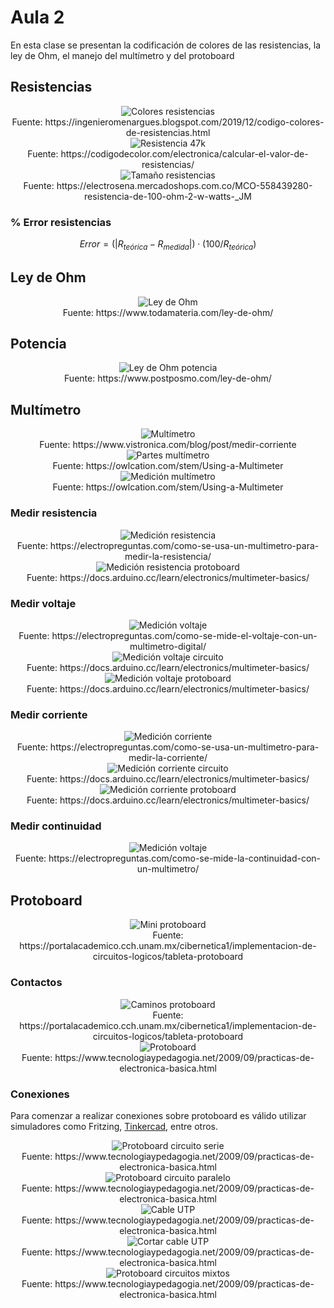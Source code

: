 <h1>Aula 2</h1>

En esta clase se presentan la codificación de colores de las resistencias, la ley de Ohm, el manejo del multímetro y del protoboard

<h2>Resistencias</h2>

<div align="center">
<img src="Imagenes/image-10.png" alt="Colores resistencias"/>
<br>
<figcaption>Fuente: https://ingenieromenargues.blogspot.com/2019/12/codigo-colores-de-resistencias.html</figcaption>
</div>

<div align="center">
<img src="Imagenes/image-12.png" alt="Resistencia 47k"/>
<br>
<figcaption>Fuente: https://codigodecolor.com/electronica/calcular-el-valor-de-resistencias/</figcaption>
</div>

<div align="center">
<img src="Imagenes/image-11.png" alt="Tamaño resistencias"/>
<br>
<figcaption>Fuente: https://electrosena.mercadoshops.com.co/MCO-558439280-resistencia-de-100-ohm-2-w-watts-_JM</figcaption>
</div>

<h3>% Error resistencias</h3>

$$Error = (|R_{teórica}-R_{medida}|) \cdot (100/R_{teórica}) $$

<h2>Ley de Ohm</h2>

<div align="center">
<img src="Imagenes/image-8.png" alt="Ley de Ohm"/>
<br>
<figcaption>Fuente: https://www.todamateria.com/ley-de-ohm/</figcaption>
</div>

<h2>Potencia</h2>

<div align="center">
<img src="Imagenes/image-9.png" alt="Ley de Ohm potencia"/>
<br>
<figcaption>Fuente: https://www.postposmo.com/ley-de-ohm/</figcaption>
</div>

<h2>Multímetro</h2>

<div align="center">
<img src="Imagenes/image-16.png" alt="Multímetro"/>
<br>
<figcaption>Fuente: https://www.vistronica.com/blog/post/medir-corriente</figcaption>
</div>

<div align="center">
<img src="Imagenes/image-18.png" alt="Partes multímetro"/>
<br>
<figcaption>Fuente: https://owlcation.com/stem/Using-a-Multimeter</figcaption>
</div>

<div align="center">
<img src="Imagenes/image-19.png" alt="Medición multímetro"/>
<br>
<figcaption>Fuente: https://owlcation.com/stem/Using-a-Multimeter</figcaption>
</div>

<h3>Medir resistencia</h3>

<div align="center">
<img src="Imagenes/image-13.png" alt="Medición resistencia"/>
<br>
<figcaption>Fuente: https://electropreguntas.com/como-se-usa-un-multimetro-para-medir-la-resistencia/</figcaption>
</div>

<div align="center">
<img src="Imagenes/image-22.png" alt="Medición resistencia protoboard"/>
<br>
<figcaption>Fuente: https://docs.arduino.cc/learn/electronics/multimeter-basics/</figcaption>
</div>


<h3>Medir voltaje</h3>

<div align="center">
<img src="Imagenes/image-14.png" alt="Medición voltaje"/>
<br>
<figcaption>Fuente: https://electropreguntas.com/como-se-mide-el-voltaje-con-un-multimetro-digital/</figcaption>
</div>

<div align="center">
<img src="Imagenes/image-21.png" alt="Medición voltaje circuito"/>
<br>
<figcaption>Fuente: https://docs.arduino.cc/learn/electronics/multimeter-basics/</figcaption>
</div>

<div align="center">
<img src="Imagenes/image-20.png" alt="Medición voltaje protoboard"/>
<br>
<figcaption>Fuente: https://docs.arduino.cc/learn/electronics/multimeter-basics/</figcaption>
</div>

<h3>Medir corriente</h3>

<div align="center">
<img src="Imagenes/image-17.png" alt="Medición corriente"/>
<br>
<figcaption>Fuente: https://electropreguntas.com/como-se-usa-un-multimetro-para-medir-la-corriente/</figcaption>
</div>

<div align="center">
<img src="Imagenes/image-23.png" alt="Medición corriente circuito"/>
<br>
<figcaption>Fuente: https://docs.arduino.cc/learn/electronics/multimeter-basics/</figcaption>
</div>

<div align="center">
<img src="Imagenes/image-24.png" alt="Medición corriente protoboard"/>
<br>
<figcaption>Fuente: https://docs.arduino.cc/learn/electronics/multimeter-basics/</figcaption>
</div>

<h3>Medir continuidad</h3>

<div align="center">
<img src="Imagenes/image-15.png" alt="Medición voltaje"/>
<br>
<figcaption>Fuente: https://electropreguntas.com/como-se-mide-la-continuidad-con-un-multimetro/</figcaption>
</div>


<h2>Protoboard</h2>

<div align="center">
<img src="Imagenes/image-1.png" alt="Mini protoboard"/>
<br>
<figcaption>Fuente: https://portalacademico.cch.unam.mx/cibernetica1/implementacion-de-circuitos-logicos/tableta-protoboard</figcaption>
</div>

<h3>Contactos</h3>

<div align="center">
<img src="Imagenes/image.png" alt="Caminos protoboard"/>
<br>
<figcaption>Fuente: https://portalacademico.cch.unam.mx/cibernetica1/implementacion-de-circuitos-logicos/tableta-protoboard</figcaption>
</div>

<div align="center">
<img src="Imagenes/image-2.png" alt="Protoboard"/>
<br>
<figcaption>Fuente: https://www.tecnologiaypedagogia.net/2009/09/practicas-de-electronica-basica.html</figcaption>
</div>

<h3>Conexiones</h3>

Para comenzar a realizar conexiones sobre protoboard es válido utilizar simuladores como Fritzing, <a href="https://www.tinkercad.com/things/hNhkacFMO2w-switch-on-led">Tinkercad</a>, entre otros.

<div align="center">
<img src="Imagenes/image-3.png" alt="Protoboard circuito serie"/>
<br>
<figcaption>Fuente: https://www.tecnologiaypedagogia.net/2009/09/practicas-de-electronica-basica.html</figcaption>
</div>

<div align="center">
<img src="Imagenes/image-4.png" alt="Protoboard circuito paralelo"/>
<br>
<figcaption>Fuente: https://www.tecnologiaypedagogia.net/2009/09/practicas-de-electronica-basica.html</figcaption>
</div>

<div align="center">
<img src="Imagenes/image-5.png" alt="Cable UTP"/>
<br>
<figcaption>Fuente: https://www.tecnologiaypedagogia.net/2009/09/practicas-de-electronica-basica.html</figcaption>
</div>

<div align="center">
<img src="Imagenes/image-6.png" alt="Cortar cable UTP"/>
<br>
<figcaption>Fuente: https://www.tecnologiaypedagogia.net/2009/09/practicas-de-electronica-basica.html</figcaption>
</div>

<div align="center">
<img src="Imagenes/image-7.png" alt="Protoboard circuitos mixtos"/>
<br>
<figcaption>Fuente: https://www.tecnologiaypedagogia.net/2009/09/practicas-de-electronica-basica.html</figcaption>
</div>